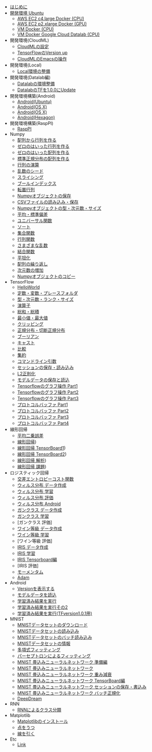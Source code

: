 
* [はじめに](README.md)
* [開発環境 Ubuntu](./develop-ubuntu/README.md)
	* [AWS EC2 c4.large Docker (CPU)](./develop-ubuntu/r1.0.1/aws-ec2-docker-cpu.md)
	* [AWS EC2 p2.xlarge Docker (GPU)](./develop-ubuntu/r1.0.1/aws-ec2-docker-gpu.md)
	* [VM Docker (CPU)](./develop-ubuntu/r1.0.1/vm-docker-cpu.md)
	* [VM Docker Google Cloud Datalab (CPU)](./develop-ubuntu/r1.0.1/vm-docker-datalab-cpu.md)
* 開発環境(CloudML)
	* [CloudMLの設定](cloudml/cloudml.md)
    * [TensorFlowのVersion up](cloudml/versionup.md)
    * [CloudMLのEmacsの操作](cloudml/emacs.md)
* 開発環境(Local)
    * [Local環境の整備](local/local.md)
* 開発環境(Datalab編)
    * [Datalabの環境整備](datalab/datalab.md)
    * [DatalabのTFを1.0.0にUpdate](datalab/datalab_update_tf1.md)
* 開発環境構築(Android)
    * [Android(Ubuntu)](android/build.md)
    * [Android(OS X)](android/build_osx.md)
    * [Android(OS X)](android/build_osx_bazel.md)
    * [Android(Hexagon)](android/build_hexagon.md)
* 開発環境構築(RaspPI)
    * [RaspPI](raspberryPI/build.md)
* Numpy
    * [配列から行列を作る](numpy/numpy_arrmat.md)
    * [ゼロのはいった行列を作る](numpy/numpy_zerotensor.md)
    * [ゼロのはいった配列を作る](numpy/numpy_zeroarray.md)
    * [標準正規分布の配列を作る](numpy/numpy_randn.md)
    * [行列の演算](numpy/numpy006.md)
    * [乱数のシード](numpy/numpy007.md)
    * [スライシング](numpy/numpy008.md)
    * [ブールインデックス](numpy/numpy009.md)
    * [転置行列](numpy/numpy010.md)
    * [Numpyオブジェクトの保存](numpy/numpy011.md)
    * [CSVファイルの読み込み・保存](numpy/numpy012.md)
    * [Numpyオブジェクトの型・次元数・サイズ](numpy/numpy013.md)
    * [平均・標準偏差](numpy/numpy014.md)
    * [ユニバーサル関数](numpy/numpy015.md)
    * [ソート](numpy/numpy_sort.md)
    * [集合関数](nnumpy/umpy_set_func.md)
    * [行列関数](numpy/numpy_matrix_func.md)
    * [さまざまな乱数](numpy/numpy_random.md)
    * [結合関数](numpy/numpy_concat.md)
    * [平坦化](numpy/numpy_flatten.md)
    * [配列の繰り返し](numpy/numpy_repeat.md)
    * [次元数の増加](numpy/numpy_newaxis.md)
    * [Numpyオブジェクトのコピー](numpy/numpy_copy.md)
* TensorFlow
    * [HelloWorld](model_basic/tensorflow_hello.md)
    * [定数・変数・プレースフォルダ](model_basic/tensorflow_placeholder.md)
    * [型・次元数・ランク・サイズ](model_basic/tensorflow_type.md)
    * [演算子](model_basic/tensorflow_operator.md)
    * [総和・総積](model_basic/tensorflow_sum.md)
    * [最小値・最大値](model_basic/tensorflow_argmin.md)
    * [クリッピング](model_basic/tensorflow_clip_by_value.md)
    * [正規分布・切断正規分布](model_basic/tensorflow_normal.md)
    * [ブーリアン](model_basic/tensorflow_boolean.md)
    * [キャスト](model_basic/tensorflow_cast.md)
    * [比較](model_basic/tensorflow_comparison.md)
    * [集約](model_basic/tensorflow_pack.md)
    * [コマンドライン引数](model_basic/tensorflow_flags.md)
    * [セッションの保存・読み込み](model_basic/tensorflow_session.md)
    * [L2正則化](model_basic/tensorflow_l2_norm.md)
    * [モデルデータの保存と読込](model_basic/tensorflow_model.md)
    * [Tensorflowのグラフ操作 Part1](building_graph/tensorflow_graph_part1.md)
    * [Tensorflowのグラフ操作 Part2](building_graph/tensorflow_graph_part2.md)
    * [Tensorflowのグラフ操作 Part3](building_graph/tensorflow_graph_part3.md)
    * [プロトコルバッファ Part1](building_graph/tensorflow_protocol_buffers_part1.md)
    * [プロトコルバッファ Part2](building_graph/tensorflow_protocol_buffers_part2.md)
    * [プロトコルバッファ Part3](building_graph/tensorflow_protocol_buffers_part3.md)
    * [プロトコルバッファ Part4](building_graph/tensorflow_protocol_buffers_part4.md)
* 線形回帰
    * [平均二乗誤差](model_linear/tensorflow_mse.md)
    * [線形回帰](model_linear/tensorflow_linear01.md))
    * [線形回帰 TensorBoard1](model_linear/tensorflow_linear02.md))
    * [線形回帰 TensorBoard2](model_linear/tensorflow_linear03.md))
    * [線形回帰 解析](model_linear/tensorflow_linear04.md))
    * [線形回帰 課題](model_linear/tensorflow_linear05.md))
* ロジスティック回帰
    * [交差エントロピーコスト関数](model_logstic/tensorflow_cross_entropy.md)
    * [ウィルス分布 データ作成](model_logstic/tensorflow_logistic_virus01.md)
    * [ウィルス分布 学習](model_logstic/tensorflow_logistic_virus02.md)
    * [ウィルス分布 評価](model_logstic/tensorflow_logistic_virus03.md)
    * [ウィルス分布 Android](model_logstic/tensorflow_logistic_virus_anroid.md)
    * [ガンクラス データ作成](model_logstic/tensorflow_logistic_cancer01.md)
    * [ガンクラス 学習](model_logstic/tensorflow_logistic_cancer02.md)
    * [ガンクラス 評価]
    * [ワイン等級 データ作成](model_logstic/tensorflow_logistic_wine01.md)
    * [ワイン等級 学習](model_logstic/tensorflow_logistic_wine02.md)
    * [ワイン等級 評価]
    * [IRIS データ作成](model_logstic/tensorflow_three_classification_first.md)
    * [IRIS 学習](model_logstic/tensorflow_three_classification_last.md)
    * [IRIS Tensorboard編](model_logstic/tensorflow_three_classification_tensorboard.md)
    * [IRIS 評価]
    * [モーメンタム](model_logstic/tensorflow_iris_momentum.md)
    * [Adam](model_logstic/tensorflow_iris_adam.md)
* Android
    * [Versionを表示する](android/version.md)
    * [モデルデータを読込](android/load_model.md)
    * [学習済み結果を実行](android/run.md)
    * [学習済み結果を実行その2](android/load_model2.md)
    * [学習済み結果を実行(TFversion1.0.1用)](android/load_model3.md)
* MNIST
    * [MNISTデータセットのダウンロード](model_mnist/tensorflow_mnist_download.md)
    * [MNISTデータセットの読み込み](model_mnist/tensorflow_mnist_load.md)
    * [MNISTデータセットのバッチ読み込み](model_mnist/tensorflow_mnist_batch.md)
    * [MNISTデータセットの情報](model_mnist/tensorflow_mnist_info.md)
    * [多項式フィッティング](model_mnist/tensorflow_fitting.md)
    * [パーセプトロンによるフィッティング](model_mnist/tensorflow_perceptron_fitting.md)
    * [MNIST 畳込みニューラルネットワーク 準備編](model_mnist/tensorflow_cnn_mnist_01.md)
    * [MNIST 畳込みニューラルネットワーク](model_mnist/tensorflow_cnn_mnist_02.md)
    * [MNIST 畳込みニューラルネットワーク 重み減衰](model_mnist/tensorflow_cnn_mnist_03.md)
    * [MNIST 畳込みニューラルネットワーク TensorBoard編](model_mnist/tensorflow_cnn_mnist_04.md)
    * [MNIST 畳込みニューラルネットワーク セッションの保存・書込み](model_mnist/tensorflow_cnn_mnist_05.md)
    * [MNIST 畳込みニューラルネットワーク バッチ正規化](model_mnist/tensorflow_cnn_mnist_06.md)
    * [DeepDream](model_mnist/tensorflow_deep_dream.md)
* RNN
    * [RNNによるクラス分類](model_sequence/rnn_basic.md)
* Matplotlib
    * [Matplotlibのインストール](matplotlib/matplotlib.md)
    * [点をうつ](matplotlib/matplotlib_point.md)
    * [線を引く](matplotlib/matplotlib_line.md)
* Etc
    * [Link](link/link.md)
